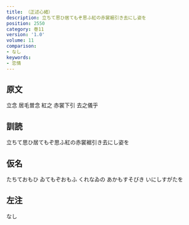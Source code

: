 ```yaml
---
title: （正述心緒）
description: 立ちて思ひ居てもぞ思ふ紅の赤裳裾引き去にし姿を
position: 2550
category: 巻11
version: '1.0'
volume: 11
comparison:
- なし
keywords:
- 恋情
---
```


## 原文

立念 居毛曽念 紅之 赤裳下引 去之儀乎

## 訓読

立ちて思ひ居てもぞ思ふ紅の赤裳裾引き去にし姿を

## 仮名

たちておもひ ゐてもぞおもふ くれなゐの あかもすそびき いにしすがたを

## 左注

なし
